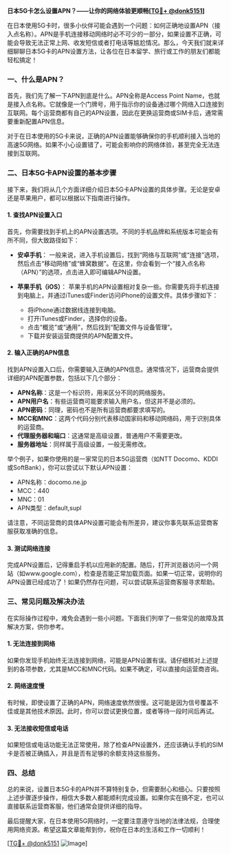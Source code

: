 **日本5G卡怎么设置APN？——让你的网络体验更顺畅[[TG💪+ @donk5151](https://t.me/s/donk5151)]**

在日本使用5G卡时，很多小伙伴可能会遇到一个问题：如何正确地设置APN（接入点名称）。APN是手机连接移动网络时必不可少的一部分，如果设置不正确，可能会导致无法正常上网、收发短信或者打电话等尴尬情况。那么，今天我们就来详细聊聊日本5G卡的APN设置方法，让各位在日本留学、旅行或工作的朋友们都能轻松搞定！

### 一、什么是APN？

首先，我们先了解一下APN到底是什么。APN全称是Access Point Name，也就是接入点名称。它就像是一个门牌号，用于指示你的设备通过哪个网络入口连接到互联网。每个运营商都有自己的APN设置，因此在更换运营商或SIM卡后，通常需要重新配置APN信息。

对于在日本使用的5G卡来说，正确的APN设置能够确保你的手机顺利接入当地的高速5G网络。如果不小心设置错了，可能会影响你的网络体验，甚至完全无法连接到互联网。

### 二、日本5G卡APN设置的基本步骤

接下来，我们将从几个方面详细介绍日本5G卡APN设置的具体步骤。无论是安卓还是苹果用户，都可以根据以下指南进行操作。

#### 1. 查找APN设置入口

首先，你需要找到手机上的APN设置选项。不同的手机品牌和系统版本可能会有所不同，但大致路径如下：

- **安卓手机**：
  一般来说，进入手机设置后，找到“网络与互联网”或“连接”选项，然后点击“移动网络”或“蜂窝数据”。在这里，你会看到一个“接入点名称（APN）”的选项，点击进入即可编辑APN设置。
  
- **苹果手机（iOS）**：
  苹果手机的APN设置相对复杂一些。你需要先将手机连接到电脑上，并通过iTunes或Finder访问iPhone的设置文件。具体步骤如下：
  - 将iPhone通过数据线连接到电脑。
  - 打开iTunes或Finder，选择你的设备。
  - 点击“概览”或“通用”，然后找到“配置文件与设备管理”。
  - 下载并安装运营商提供的APN配置文件。

#### 2. 输入正确的APN信息

找到APN设置入口后，你需要输入正确的APN信息。通常情况下，运营商会提供详细的APN配置参数，包括以下几个部分：

- **APN名称**：这是一个标识符，用来区分不同的网络服务。
- **APN用户名**：有些运营商可能要求输入用户名，但这并不是必须的。
- **APN密码**：同理，密码也不是所有运营商都要求填写的。
- **MCC和MNC**：这两个代码分别代表移动国家码和移动网络码，用于识别具体的运营商。
- **代理服务器和端口**：这通常是高级设置，普通用户不需要更改。
- **服务器地址**：同样属于高级设置，一般无需修改。

举个例子，如果你使用的是一家常见的日本5G运营商（如NTT Docomo、KDDI或SoftBank），你可以尝试以下默认APN设置：

- APN名称：docomo.ne.jp
- MCC：440
- MNC：01
- APN类型：default,supl

请注意，不同运营商的具体APN设置可能会有所差异，建议你事先联系运营商客服获取准确的信息。

#### 3. 测试网络连接

完成APN设置后，记得重启手机以应用新的配置。随后，打开浏览器访问一个网站（如www.google.com），检查是否能正常加载页面。如果一切正常，说明你的APN设置已经成功了！如果仍然存在问题，可以尝试联系运营商客服寻求帮助。

### 三、常见问题及解决办法

在实际操作过程中，难免会遇到一些小问题。下面我们列举了一些常见的故障及其解决方案，供你参考。

#### 1. 无法连接到网络

如果你发现手机始终无法连接到网络，可能是APN设置有误。请仔细核对上述提到的各项参数，尤其是MCC和MNC代码。如果不确定，可以直接向运营商咨询。

#### 2. 网络速度慢

有时候，即使设置了正确的APN，网络速度依然很慢。这可能是因为信号覆盖不佳或是其他技术原因。此时，你可以尝试更换位置，或者等待一段时间后再试。

#### 3. 无法接收短信或电话

如果短信或电话功能无法正常使用，除了检查APN设置外，还应该确认手机的SIM卡是否被正确插入，并且是否有足够的余额支持这些服务。

### 四、总结

总的来说，设置日本5G卡的APN并不算特别复杂，但需要耐心和细心。只要按照上述步骤逐步操作，相信大多数人都能顺利完成设置。如果你实在搞不定，也可以直接联系运营商客服，他们通常会提供详细的指导。

最后提醒大家，在日本使用5G网络时，一定要注意遵守当地的法律法规，合理使用网络资源。希望这篇文章能帮到你，祝你在日本的生活和工作一切顺利！

[[TG💪+ @donk5151](https://t.me/s/donk5151) ![Image](https://i.postimg.cc/rwNCRYN7/Snipaste-2025-04-30-17-27-05.png)]